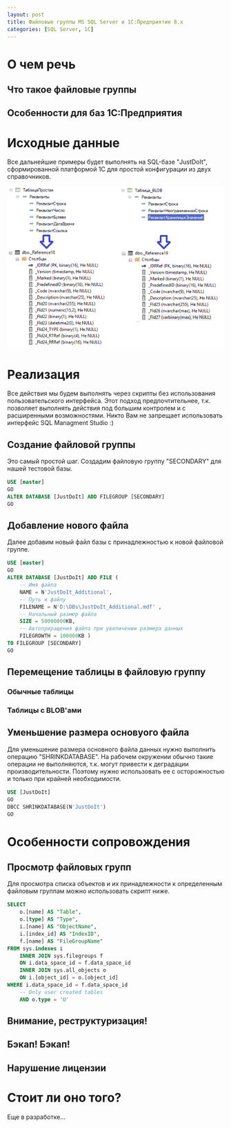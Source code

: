 ```yaml
---
layout: post
title: Файловые группы MS SQL Server и 1С:Предприятие 8.x
categories: [SQL Server, 1C]
---
```


# О чем речь
## Что такое файловые группы
## Особенности для баз 1С:Предприятия

# Исходные данные
Все дальнейшие примеры будет выполнять на SQL-базе "JustDoIt", сформированной платформой 1С для простой конфигурации из двух справочников.

![Таблицы справочников в конфигурации 1С](/images/2018-06-17-FileGroupsAnd1C\Таблицы1СиSQL.png)

# Реализация
Все действия мы будем выполнять через скрипты без использования пользовательского интерфейса. Этот подход предпочтительнее, т.к. позволяет выполнять действия под большим контролем и с расширенными возможностями. Никто Вам не запрещает использовать интерфейс SQL Managment Studio :)
## Создание файловой группы
Это самый простой шаг. Создадим файловую группу "SECONDARY" для нашей тестовой базы.

```sql
USE [master]
GO
ALTER DATABASE [JustDoIt] ADD FILEGROUP [SECONDARY]
GO
```

## Добавление нового файла
Далее добавим новый файл базы с принадлежностью к новой файловой группе.

```sql
USE [master]
GO
ALTER DATABASE [JustDoIt] ADD FILE ( 
    -- Имя файла
	NAME = N'JustDoIt_Additional', 
    -- Путь к файлу
	FILENAME = N'D:\DBs\JustDoIt_Additional.mdf' , 
    -- Начальный размер файла
	SIZE = 50000000KB,
    -- Автоприращения файла при увеличении размера данных
	FILEGROWTH = 100000KB ) 
TO FILEGROUP [SECONDARY]
GO
```

## Перемещение таблицы в файловую группу
### Обычные таблицы
### Таблицы с BLOB'ами
## Уменьшение размера основyого файла
Для уменьшение размера основного файла данных нужно выполнить операцию "SHRINKDATABASE". На рабочем окружении обычно такие операции не выполняются, т.к. могут привести к деградации производительности. Поэтому нужно использовать ее с осторожностью и только при крайней необходимости.

```sql
USE [JustDoIt]
GO
DBCC SHRINKDATABASE(N'JustDoIt')
GO
```

# Особенности сопровождения
## Просмотр файловых групп
Для просмотра списка объектов и их принадлежности к определенным файловым группам можно использовать скрипт ниже.
```sql
SELECT 
    o.[name] AS "Table",
    o.[type] AS "Type", 
    i.[name] AS "ObjectName", 
    i.[index_id] AS "IndexID", 
    f.[name] AS "FileGroupName"
FROM sys.indexes i
    INNER JOIN sys.filegroups f
    ON i.data_space_id = f.data_space_id
    INNER JOIN sys.all_objects o
    ON i.[object_id] = o.[object_id] 
WHERE i.data_space_id = f.data_space_id
    -- Only user created tables
    AND o.type = 'U'
```

## Внимание, реструктуризация!
## Бэкап! Бэкап!
## Нарушение лицензии

# Стоит ли оно того?

Еще в разработке...
